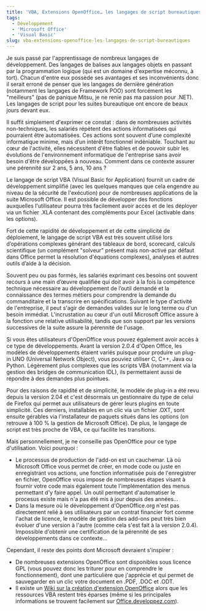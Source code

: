 ```yaml
---
title: 'VBA, Extensions OpenOffice… les langages de script bureautiques'
tags:
  - Développement
  - 'Microsoft Office'
  - 'Visual Basic'
slug: vba-extensions-openoffice-les-langages-de-script-bureautiques
---
```


Je suis passé par l'apprentissage de nombreux langages de développement. Des
langages de balises aux langages objets en passant par la programmation logique
(qui est un domaine d'expertise méconnu, à tort). Chacun d'entre eux possède ses
avantages et ses inconvénients donc il serait erroné de penser que les langages
de dernière génération (notamment les langages de Framework POO) sont forcément
les "meilleurs" (pas de panique Mitsu, je ne renie pas ma passion pour .NET).
Les langages de script pour les suites bureautique ont encore de beaux jours
devant eux.

Il suffit simplement d'exprimer ce constat : dans de nombreuses activités
non-techniques, les salariés répètent des actions informatisées qui pourraient
être automatisées. Ces actions sont souvent d’une complexité informatique
minime, mais d’un intérêt fonctionnel indéniable. Touchant au cœur de
l'activité, elles nécessitent d'être fiables et de pouvoir subir les évolutions
de l'environnement informatique de l'entreprise sans avoir besoin d'être
développées à nouveau. Comment dans ce contexte assurer une pérennité sur 2 ans,
5 ans, 10 ans ?

Le langage de script VBA (Visual Basic for Application) fournit un cadre de
développement simplifié (avec les quelques manques que cela engendre au niveau
de la sécurité de l'exécution) pour de nombreuses applications de la suite
Microsoft Office. Il est possible de développer des fonctions auxquelles
l'utilisateur pourra très facilement avoir accès et de les déployer via un
fichier .XLA contenant des compléments pour Excel (activable dans les options).

Fort de cette rapidité de développement et de cette simplicité de déploiement,
le langage de script VBA est très souvent utilisé lors d’opérations complexes
générant des tableaux de bord, scorecard, calculs scientifique (un complément
"solveur" présent mais non-activé par défaut dans Office permet la résolution
d'équations complexes), analyses et autres outils d’aide à la décision.

Souvent peu ou pas formés, les salariés exprimant ces besoins ont souvent
recours à une main d’œuvre qualifiée qui doit avoir à la fois la compétence
technique nécessaire au développement de l’outil demandé et la connaissance des
termes métiers pour comprendre la demande du commanditaire et la transcrire en
spécifications. Suivant le type d'activité de l'entreprise, il peut s'agir de
demandes valides sur le long terme ou d'un besoin immédiat. L'incrustation au
cœur d'un outil Microsoft Office assure à la fonction une relative
utilisabilité, tandis que son support par les versions successives de la suite
assure la pérennité de l'usage.

Si vous êtes utilisateurs d'OpenOffice vous pouvez également avoir accès à ce
type de développements. Avant la version 2.0.4 d'Open Office, les modèles de
développements étaient variés puisque pour produire un plug-in UNO (Universal
Network Object), vous pouviez utiliser C, C++, Java ou Python. Légèrement plus
complexes que les scripts VBA (notamment via la gestion des bridges de
communication IDL), ils permettaient aussi de répondre à des demandes plus
pointues.

Pour des raisons de rapidité et de simplicité, le modèle de plug-in a été revu
depuis la version 2.04 et c'est désormais un gestionnaire du type de celui de
Firefox qui permet aux utilisateurs de gérer leurs plugins en toute simplicité.
Ces derniers, installables en un clic via un fichier .OXT, sont ensuite gérables
via l'installateur de paquets situés dans les options (on retrouve à 100 % la
gestion de Microsoft Office). De plus, le langage de script est très proche de
VBA, ce qui facilite les transitions.

Mais personnellement, je ne conseille pas OpenOffice pour ce type d'utilisation.
Voici pourquoi :

- Le processus de production de l'add-on est un cauchemar. Là où Microsoft
  Office vous permet de créer, en mode code ou juste en enregistrant vos
  actions, une fonction informatisée puis de l'enregistrer en fichier,
  OpenOffice vous impose de nombreuses étapes visant à fournir votre code mais
  également toute l'implémentation des menus permettant d'y faire appel. Un
  outil permettant d'automatiser le procesus existe mais n'a pas été mis à jour
  depuis des années…
- Dans la mesure où le développement d'OpenOffice.org n'est pas directement
  relié à ses utilisateurs par un contrat financier fort comme l'achat de
  licence, le modèle de gestion des add-ons peut très bien évoluer d'une version
  à l'autre (comme cela s'est fait à la version 2.0.4). Impossible d'obtenir une
  certification de la pérennité de ses développements dans ce contexte…

Cependant, il reste des points dont Microsoft devraient s'inspirer :

- De nombreuses extensions OpenOffice sont disponibles sous licence GPL (vous
  pouvez donc les triturer pour en comprendre le fonctionnement), dont une
  particulière que j'apprécie et qui permet de sauvegarder en un clic votre
  document en .PDF, .DOC et .ODT.
- Il existe un
  [Wiki sur la création d'extension OpenOffice](https://wiki.openoffice.org/wiki/Extensions)
  alors que les ressources VBA restent très éparses (même si les principales
  informations se trouvent facilement sur
  [Office.developpez.com](http://office.developpez.com/)).
